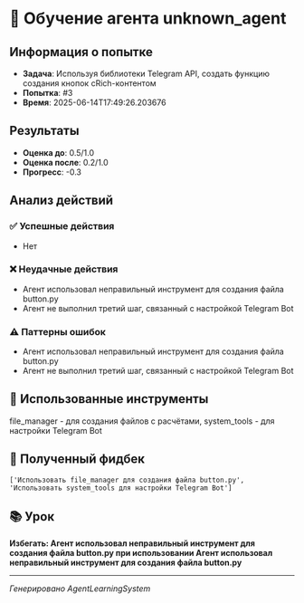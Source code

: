 # 🧠 Обучение агента unknown_agent

## Информация о попытке
- **Задача**: Используя библиотеки Telegram API, создать функцию создания кнопок сRich-контентом
- **Попытка**: #3
- **Время**: 2025-06-14T17:49:26.203676

## Результаты
- **Оценка до**: 0.5/1.0
- **Оценка после**: 0.2/1.0
- **Прогресс**: -0.3

## Анализ действий

### ✅ Успешные действия
- Нет

### ❌ Неудачные действия
- Агент использовал неправильный инструмент для создания файла button.py
- Агент не выполнил третий шаг, связанный с настройкой Telegram Bot

### ⚠️ Паттерны ошибок
- Агент использовал неправильный инструмент для создания файла button.py
- Агент не выполнил третий шаг, связанный с настройкой Telegram Bot

## 🔧 Использованные инструменты
file_manager - для создания файлов с расчётами, system_tools - для настройки Telegram Bot

## 📝 Полученный фидбек
```
['Использовать file_manager для создания файла button.py', 'Использовать system_tools для настройки Telegram Bot']
```

## 📚 Урок
**Избегать: Агент использовал неправильный инструмент для создания файла button.py при использовании Агент использовал неправильный инструмент для создания файла button.py**

---
*Генерировано AgentLearningSystem*
